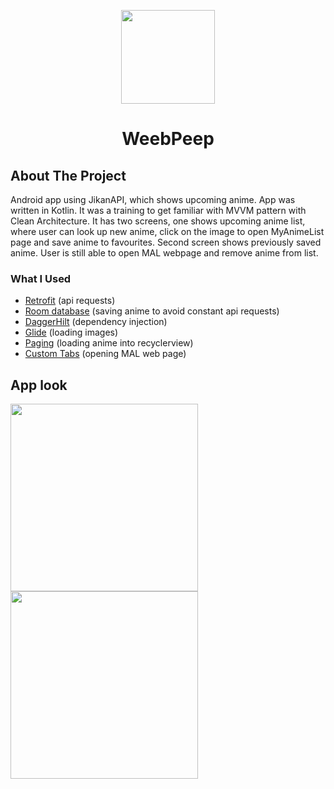 
<p align="center">

  <img src="https://i.ibb.co/jvhR3hj/icon-binoculars.png" width="150px" />

  <h1 align="center">WeebPeep</h3>


<!-- ABOUT THE PROJECT -->
## About The Project
Android app using JikanAPI, which shows upcoming anime. App was written in Kotlin. It was a training to get familiar with MVVM pattern with Clean Architecture.
It has two screens, one shows upcoming anime list, where user can look up new anime, click on the image to open MyAnimeList page and save anime to favourites.
Second screen shows previously saved anime. User is still able to open MAL webpage and remove anime from list.


### What I Used

* [Retrofit](https://github.com/square/retrofit) (api requests)
* [Room database](https://developer.android.com/training/data-storage/room) (saving anime to avoid constant api requests)
* [DaggerHilt](https://dagger.dev/hilt/) (dependency injection)
* [Glide](https://github.com/bumptech/glide) (loading images)
* [Paging](https://developer.android.com/topic/libraries/architecture/paging/v3-overview) (loading anime into recyclerview)
* [Custom Tabs](https://developer.chrome.com/docs/android/custom-tabs/overview/) (opening MAL web page)



## App look

<img src="https://i.ibb.co/Dgxd2Jr/Screenshot-20210801-203148-Weeb-Peep.png" width="300px" />

<img src="https://i.ibb.co/d0d9jDg/Screenshot-20210801-203157-Weeb-Peep.pngg" width="300px" />




